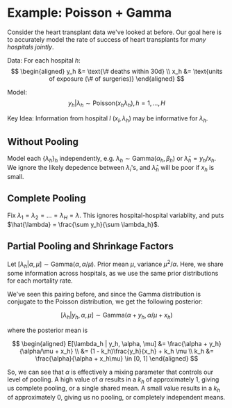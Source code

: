 # Example: Poisson + Gamma

Consider the heart transplant data we've looked at before.  Our goal
here is to accurately model the rate of success of heart transplants for *many
hospitals jointly*.

Data: For each hospital $h$:
$$
\begin{aligned}
y_h &= \text{\# deaths within 30d} \\
x_h &= \text{units of exposure (\# of surgeries)}
\end{aligned}
$$

Model:
$$
y_h | \lambda_h \sim \text{Poisson}(x_h\lambda_h), h = 1, \ldots, H
$$ 

Key Idea: Information from hospital $l$ $(x_l, \lambda_h)$ may be informative
for $\lambda_h$.

## Without Pooling

Model each $\{\lambda_h\}_h$ independently, e.g. $\lambda_h \sim
\text{Gamma}(\alpha_h, \beta_h)$ or $\hat{\lambda}_h = y_h / x_h$.  We ignore
the likely depedence between $\lambda_i$'s, and $\hat{\lambda}_h$ will be poor
if $x_h$ is small.

## Complete Pooling

Fix $\lambda_1 = \lambda_2 = \ldots = \lambda_H = \lambda$.  This ignores
hospital-hospital variablity, and puts $\hat{\lambda} = \frac{\sum y_h}{\sum
\lambda_h}$.  

## Partial Pooling and Shrinkage Factors

Let $[\lambda_h | \alpha, \mu] \sim \text{Gamma}(\alpha, \alpha / \mu)$.  Prior
mean $\mu$, variance $\mu^2/\alpha$.  Here, we share some information across
hospitals, as we use the same prior distributions for each mortality rate.

We've seen this pairing before, and since the Gamma distribution is conjugate
to the Poisson distribution, we get the following posterior:

$$
[\lambda_h | y_h, \alpha, \mu] \sim 
    \text{Gamma}(\alpha + y_h, \alpha / \mu + x_h)
$$

where the posterior mean is

$$
\begin{aligned}
E[\lambda_h | y_h, \alpha, \mu] &= \frac{\alpha + y_h}{\alpha/\mu + x_h} \\
&= (1 - k_h)\frac{y_h}{x_h} + k_h \mu \\
k_h &= \frac{\alpha}{\alpha + x_h\mu} \in [0, 1]
\end{aligned}
$$

So, we can see that $\alpha$ is effectively a mixing parameter that controls
our level of pooling.  A high value of $\alpha$ results in a $k_h$ of
approximately 1, giving us complete pooling, or a single shared mean.  A small
value results in a $k_h$ of approximately 0, giving us no pooling, or
completely independent means.
